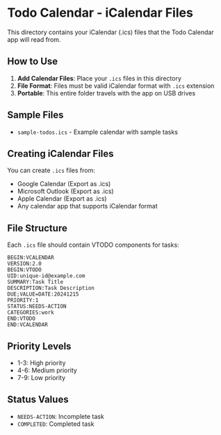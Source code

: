 # Todo Calendar - iCalendar Files

This directory contains your iCalendar (.ics) files that the Todo Calendar app will read from.

## How to Use

1. **Add Calendar Files**: Place your `.ics` files in this directory
2. **File Format**: Files must be valid iCalendar format with `.ics` extension
3. **Portable**: This entire folder travels with the app on USB drives

## Sample Files

- `sample-todos.ics` - Example calendar with sample tasks

## Creating iCalendar Files

You can create `.ics` files from:
- Google Calendar (Export as .ics)
- Microsoft Outlook (Export as .ics)
- Apple Calendar (Export as .ics)
- Any calendar app that supports iCalendar format

## File Structure

Each `.ics` file should contain VTODO components for tasks:

```
BEGIN:VCALENDAR
VERSION:2.0
BEGIN:VTODO
UID:unique-id@example.com
SUMMARY:Task Title
DESCRIPTION:Task Description
DUE;VALUE=DATE:20241215
PRIORITY:1
STATUS:NEEDS-ACTION
CATEGORIES:work
END:VTODO
END:VCALENDAR
```

## Priority Levels

- 1-3: High priority
- 4-6: Medium priority  
- 7-9: Low priority

## Status Values

- `NEEDS-ACTION`: Incomplete task
- `COMPLETED`: Completed task
